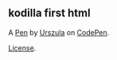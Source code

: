 kodilla first html
------------------


A [Pen](https://codepen.io/ulkap/pen/oNYGeQj) by [Urszula](https://codepen.io/ulkap) on [CodePen](https://codepen.io).

[License](https://codepen.io/ulkap/pen/oNYGeQj/license).